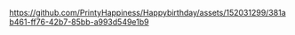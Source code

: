 

https://github.com/PrintyHappiness/Happybirthday/assets/152031299/381ab461-ff76-42b7-85bb-a993d549e1b9

